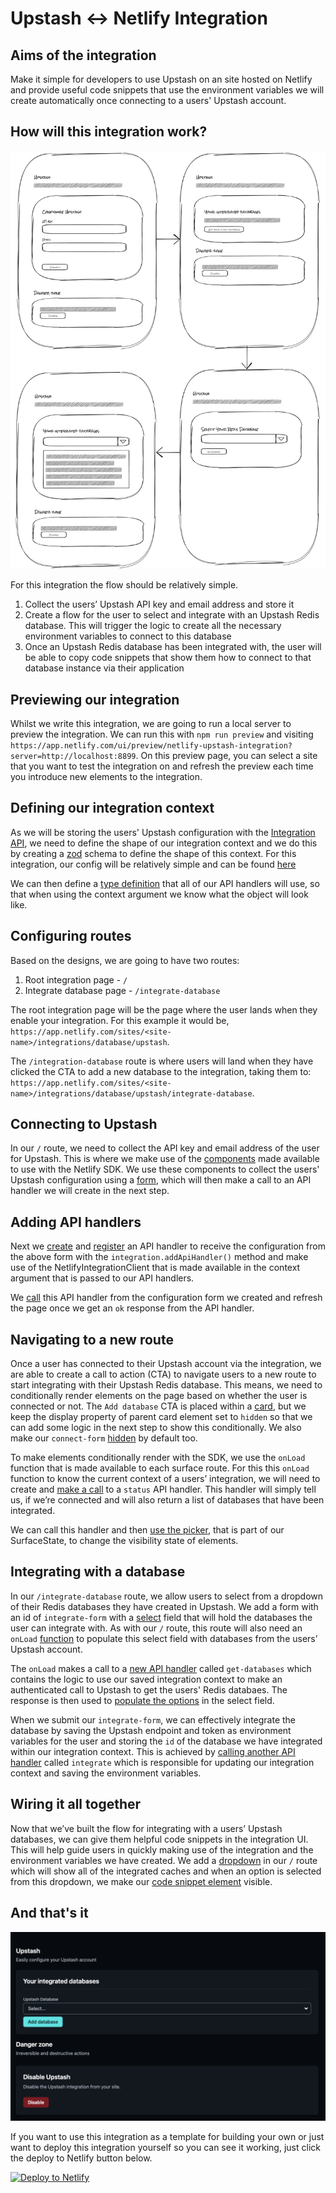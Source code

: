 # Upstash <-> Netlify Integration

## Aims of the integration

Make it simple for developers to use Upstash on an site hosted on Netlify and provide useful code snippets that use the environment variables we will create automatically once connecting to a users' Upstash account.

## How will this integration work?

![image](./src/assets/UpstashDesign.png)

For this integration the flow should be relatively simple.

1. Collect the users’ Upstash API key and email address and store it
2. Create a flow for the user to select and integrate with an Upstash Redis database. This will trigger the logic to create all the necessary environment variables to connect to this database
3. Once an Upstash Redis database has been integrated with, the user will be able to copy code snippets that show them how to connect to that database instance via their application

## Previewing our integration

Whilst we write this integration, we are going to run a local server to preview the integration. We can run this with `npm run preview` and visiting `https://app.netlify.com/ui/preview/netlify-upstash-integration?server=http://localhost:8899`. On this preview page, you can select a site that you want to test the integration on and refresh the preview each time you introduce new elements to the integration.

## Defining our integration context

As we will be storing the users' Upstash configuration with the [Integration API](https://sdk.netlify.com/integration-api/), we need to define the shape of our integration context and we do this by creating a [zod](https://zod.dev/) schema to define the shape of this context. For this integration, our config will be relatively simple and can be found [here](./src/index.ts#L12)

We can then define a [type definition](./src/index.ts#L30) that all of our API handlers will use, so that when using the context argument we know what the object will look like.

## Configuring routes

Based on the designs, we are going to have two routes:

1. Root integration page - `/`
2. Integrate database page - `/integrate-database`

The root integration page will be the page where the user lands when they enable your integration. For this example it would be, `https://app.netlify.com/sites/<site-name>/integrations/database/upstash`.

The `/integration-database` route is where users will land when they have clicked the CTA to add a new database to the integration, taking them to: `https://app.netlify.com/sites/<site-name>/integrations/database/upstash/integrate-database`.

## Connecting to Upstash

In our `/` route, we need to collect the API key and email address of the user for Upstash. This is where we make use of the [components](https://sdk.netlify.com/integration-ui/add-elements/) made available to use with the Netlify SDK. We use these components to collect the users' Upstash configuration using a [form](./src/ui/routes/root.ts#L69), which will then make a call to an API handler we will create in the next step.

## Adding API handlers

Next we [create](./src/handlers/connect.ts) and [register](./src/index.ts#L51) an API handler to receive the configuration from the above form with the `integration.addApiHandler()` method and make use of the NetlifyIntegrationClient that is made available in the context argument that is passed to our API handlers.

We [call](./src/ui/routes/root.ts#L92) this API handler from the configuration form we created and refresh the page once we get an `ok` response from the API handler.

## Navigating to a new route

Once a user has connected to their Upstash account via the integration, we are able to create a call to action (CTA) to navigate users to a new route to start integrating with their Upstash Redis database. This means, we need to conditionally render elements on the page based on whether the user is connected or not. The `Add database` CTA is placed within a [card](./src/ui/routes/root.ts#L195), but we keep the display property of parent card element set to `hidden` so that we can add some logic in the next step to show this conditionally. We also make our `connect-form` [hidden](./src/ui/routes/root.ts#L71) by default too.

To make elements conditionally render with the SDK, we use the `onLoad` function that is made available to each surface route. For this this `onLoad` function to know the current context of a users’ integration, we will need to create and [make a call](./src/ui/routes/root.ts#L15) to a `status` API handler. This handler will simply tell us, if we’re connected and will also return a list of databases that have been integrated.

We can call this handler and then [use the picker](./src/ui/routes/root.ts#L20), that is part of our SurfaceState, to change the visibility state of elements.

## Integrating with a database

In our `/integrate-database` route, we allow users to select from a dropdown of their Redis databases they have created in Upstash. We add a form with an id of `integrate-form` with a [select](./src/ui/routes/integrateDatabase.ts#L76) field that will hold the databases the user can integrate with. As with our `/` route, this route will also need an `onLoad` [function](./src/ui/routes/integrateDatabase.ts#L10) to populate this select field with databases from the users’ Upstash account.

The `onLoad` makes a call to a [new API handler](./src/handlers/getDatabases.ts) called `get-databases` which contains the logic to use our saved integration context to make an authenticated call to Upstash to get the users' Redis databaes. The response is then used to [populate the options](./src/ui/routes/integrateDatabase.ts#L19) in the select field.

When we submit our `integrate-form`, we can effectively integrate the database by saving the Upstash endpoint and token as environment variables for the user and storing the `id` of the database we have integrated within our integration context. This is achieved by [calling another API handler](./src/ui/routes/integrateDatabase.ts#L60) called `integrate` which is responsible for updating our integration context and saving the environment variables.

## Wiring it all together

Now that we’ve built the flow for integrating with a users’ Upstash databases, we can give them helpful code snippets in the integration UI. This will help guide users in quickly making use of the integration and the environment variables we have created. We add a [dropdown](./src/ui/routes/root.ts#L145) in our `/` route which will show all of the integrated caches and when an option is selected from this dropdown, we make our [code snippet element](./src/ui/routes/root.ts#L184) visible.

## And that's it

![image](./src/assets/CompletedIntegration.png)

If you want to use this integration as a template for building your own or just want to deploy this integration yourself so you can see it working, just click the deploy to Netlify button below.

[![Deploy to Netlify](https://www.netlify.com/img/deploy/button.svg)](https://app.netlify.com/integration/start/deploy?repository=https://github.com/netlify/upstash-integration)
